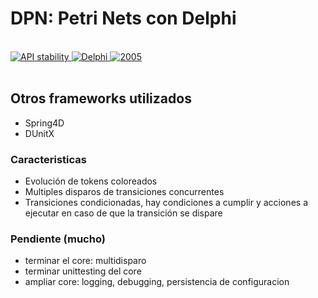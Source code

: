 # DPN: Petri Nets con Delphi

<br/>
<div>
  <!-- Stability -->
  <a href="https://nodejs.org/api/documentation.html#documentation_stability_index">
    <img src="https://img.shields.io/badge/stability-experimental-orange.svg?style=flat-square"
      alt="API stability" />
  </a>
  <!-- Standard -->
  <a href="https://img.shields.io/badge">
    <img src="https://img.shields.io/badge/Language-Delphi-brightgreen.svg"
      alt="Delphi" />
  </a>
  <!-- Standard -->
  <a href="https://img.shields.io/badge">
    <img src="https://img.shields.io/badge/Date-2020-red.svg"
      alt="2005" />
  </a>
</div>
<br/>

## Otros frameworks utilizados

* Spring4D
* DUnitX


### Caracteristicas
* Evolución de tokens coloreados
* Multiples disparos de transiciones concurrentes
* Transiciones condicionadas, hay condiciones a cumplir y acciones a ejecutar en caso de que la transición se dispare

### Pendiente (mucho)
* terminar el core: multidisparo
* terminar unittesting del core
* ampliar core: logging, debugging, persistencia de configuracion
